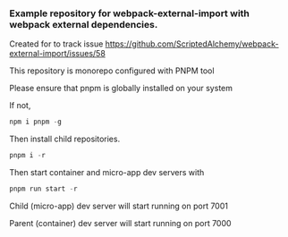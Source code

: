 ### Example repository for webpack-external-import with webpack external dependencies.

Created for to track issue https://github.com/ScriptedAlchemy/webpack-external-import/issues/58


This repository is monorepo configured with PNPM tool

Please ensure that pnpm is globally installed on your system

If not,
```javascript
npm i pnpm -g
```

Then install child repositories.
```javascript
pnpm i -r
```

Then start container and micro-app dev servers with

```javascript
pnpm run start -r
```

Child (micro-app) dev server will start running on port 7001

Parent (container) dev server will start  running on port 7000
